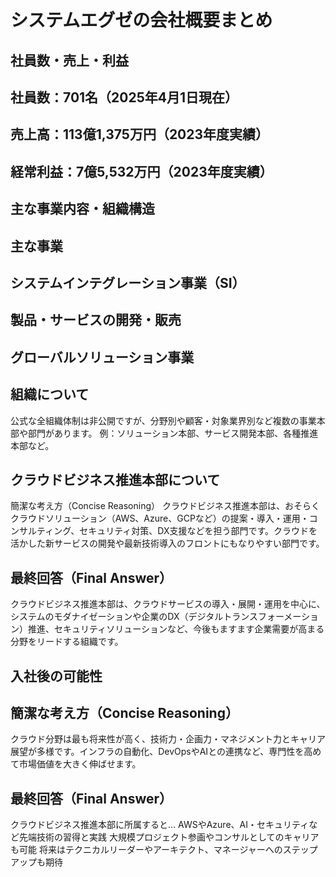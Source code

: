 # システムエグゼの会社概要まとめ
## 社員数・売上・利益
## 社員数：701名（2025年4月1日現在）
## 売上高：113億1,375万円（2023年度実績）
## 経常利益：7億5,532万円（2023年度実績）
## 主な事業内容・組織構造
## 主な事業

## システムインテグレーション事業（SI）
## 製品・サービスの開発・販売
## グローバルソリューション事業
## 組織について

 公式な全組織体制は非公開ですが、分野別や顧客・対象業界別など複数の事業本部や部門があります。
例：ソリューション本部、サービス開発本部、各種推進本部など。
## クラウドビジネス推進本部について
簡潔な考え方（Concise Reasoning）
クラウドビジネス推進本部は、おそらくクラウドソリューション（AWS、Azure、GCPなど）の提案・導入・運用・コンサルティング、セキュリティ対策、DX支援などを担う部門です。クラウドを活かした新サービスの開発や最新技術導入のフロントにもなりやすい部門です。

## 最終回答（Final Answer）
クラウドビジネス推進本部は、クラウドサービスの導入・展開・運用を中心に、システムのモダナイゼーションや企業のDX（デジタルトランスフォーメーション）推進、セキュリティソリューションなど、今後もますます企業需要が高まる分野をリードする組織です。
## 入社後の可能性
## 簡潔な考え方（Concise Reasoning）
クラウド分野は最も将来性が高く、技術力・企画力・マネジメント力とキャリア展望が多様です。インフラの自動化、DevOpsやAIとの連携など、専門性を高めて市場価値を大きく伸ばせます。

## 最終回答（Final Answer）
クラウドビジネス推進本部に所属すると…
AWSやAzure、AI・セキュリティなど先端技術の習得と実践
大規模プロジェクト参画やコンサルとしてのキャリアも可能
将来はテクニカルリーダーやアーキテクト、マネージャーへのステップアップも期待